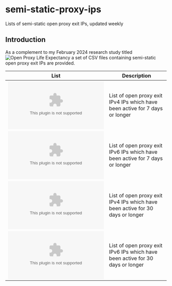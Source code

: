 # semi-static-proxy-ips
Lists of semi-static open proxy exit IPs, updated weekly

## Introduction

As a complement to my February 2024 research study titled ![Open Proxy Life Expectancy](https://mannfred.com/open-proxy-life-expectancy/) a set of CSV files containing semi-static open proxy exit IPs are provided.

| List | Description |
| --- | --- |
| ![proxy_exits_7d_ipv4.csv](https://github.com/mannfredcom/semi-static-proxy-ips/proxy_exits_7d_ipv4.csv) | List of open proxy exit IPv4 IPs which have been active for 7 days or longer |
| ![proxy_exits_7d_ipv6.csv](https://github.com/mannfredcom/semi-static-proxy-ips/proxy_exits_7d_ipv6.csv) | List of open proxy exit IPv6 IPs which have been active for 7 days or longer |
| ![proxy_exits_30d_ipv4.csv](https://github.com/mannfredcom/semi-static-proxy-ips/proxy_exits_30d_ipv4.csv) | List of open proxy exit IPv4 IPs which have been active for 30 days or longer |
| ![proxy_exits_30d_ipv6.csv](https://github.com/mannfredcom/semi-static-proxy-ips/proxy_exits_30d_ipv6.csv) | List of open proxy exit IPv6 IPs which have been active for 30 days or longer |


